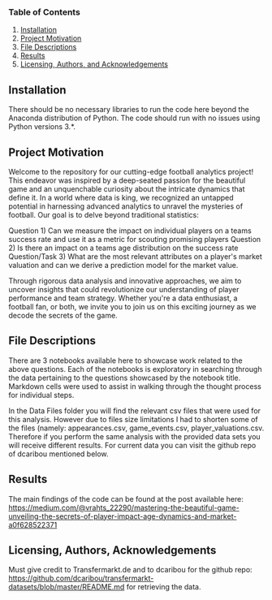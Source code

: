 
### Table of Contents

1. [Installation](#installation)
2. [Project Motivation](#motivation)
3. [File Descriptions](#files)
4. [Results](#results)
5. [Licensing, Authors, and Acknowledgements](#licensing)

## Installation <a name="installation"></a>

There should be no necessary libraries to run the code here beyond the Anaconda distribution of Python.  The code should run with no issues using Python versions 3.*.

## Project Motivation<a name="motivation"></a>

Welcome to the repository for our cutting-edge football analytics project! This endeavor was inspired by a deep-seated passion for the beautiful game and an unquenchable curiosity about the intricate dynamics that define it. In a world where data is king, we recognized an untapped potential in harnessing advanced analytics to unravel the mysteries of football. Our goal is to delve beyond traditional statistics:

Question 1) Can we measure the impact on individual players on a teams success rate and use it as a metric for scouting promising players
Question 2) Is there an impact on a teams age distribution on the success rate
Question/Task 3) What are the most relevant attributes on a player's market valuation and can we derive a prediction model for the market value.

Through rigorous data analysis and innovative approaches, we aim to uncover insights that could revolutionize our understanding of player performance and team strategy. Whether you're a data enthusiast, a football fan, or both, we invite you to join us on this exciting journey as we decode the secrets of the game.


## File Descriptions <a name="files"></a>

There are 3 notebooks available here to showcase work related to the above questions.  Each of the notebooks is exploratory in searching through the data pertaining to the questions showcased by the notebook title.  Markdown cells were used to assist in walking through the thought process for individual steps.  

In the Data Files folder you will find the relevant csv files that were used for this analysis. However due to files size limitations I had to shorten some of the files (namely: appearances.csv, game_events.csv, player_valuations.csv. Therefore if you perform the same analysis with the provided data sets you will receive different results. For current data you can visit the github repo of dcaribou mentioned below.

## Results<a name="results"></a>

The main findings of the code can be found at the post available here: https://medium.com/@vrahts_22290/mastering-the-beautiful-game-unveiling-the-secrets-of-player-impact-age-dynamics-and-market-a0f628522371

## Licensing, Authors, Acknowledgements<a name="licensing"></a>

Must give credit to Transfermarkt.de and to dcaribou for the github repo: https://github.com/dcaribou/transfermarkt-datasets/blob/master/README.md for retrieving the data.
